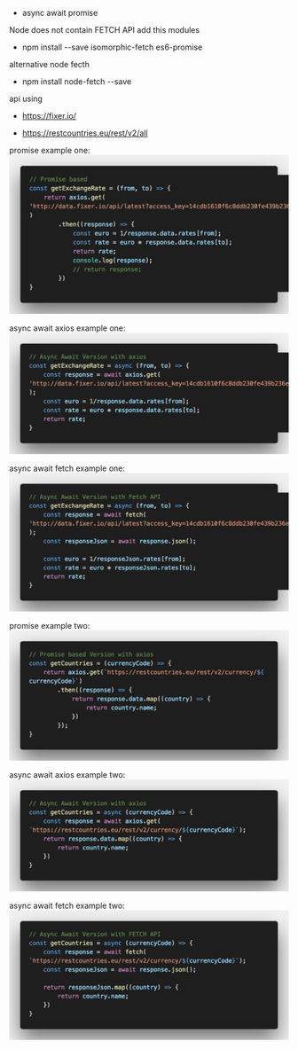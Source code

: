 - async await promise

Node does not contain FETCH API add this modules
- npm install --save isomorphic-fetch es6-promise

alternative node fecth 
-  npm install node-fetch --save

api using
- https://fixer.io/

- https://restcountries.eu/rest/v2/all


promise example one: 
![Image](https://github.com/weikee94/async-await-promise/blob/master/images/promiseone.png "promise example one")

async await axios example one: 
![Image](https://github.com/weikee94/async-await-promise/blob/master/images/asyncawaitaxios.png "async await axios")

async await fetch example one: 
![Image](https://github.com/weikee94/async-await-promise/blob/master/images/asyncawaitfetch.png "async await fetch")

promise example two: 
![Image](https://github.com/weikee94/async-await-promise/blob/master/images/promisetwo.png "promise example two")

async await axios example two: 
![Image](https://github.com/weikee94/async-await-promise/blob/master/images/asyncawaitaxiostwo.png "async await axios example two")

async await fetch example two: 
![Image](https://github.com/weikee94/async-await-promise/blob/master/images/asyncawaitfetchtwo.png "async await fetch example two")